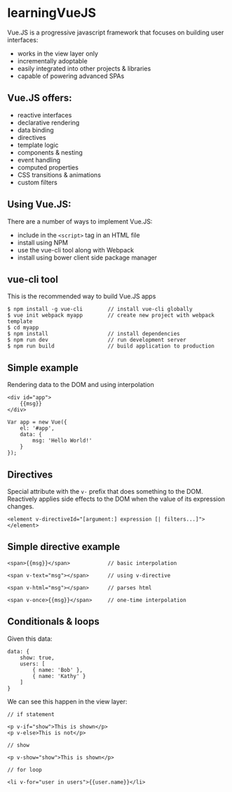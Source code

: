 # learningVueJS

Vue.JS is a progressive javascript framework that focuses on building user interfaces:

* works in the view layer only
* incrementally adoptable
* easily integrated into other projects & libraries
* capable of powering advanced SPAs

## Vue.JS offers:

* reactive interfaces
* declarative rendering
* data binding
* directives
* template logic
* components & nesting
* event handling
* computed properties
* CSS transitions & animations
* custom filters

## Using Vue.JS:

There are a number of ways to implement Vue.JS:

* include in the `<script>` tag in an HTML file
* install using NPM
* use the vue-cli tool along with Webpack
* install using bower client side package manager

## vue-cli tool

This is the recommended way to build Vue.JS apps

	$ npm install -g vue-cli		// install vue-cli globally
	$ vue init webpack myapp		// create new project with webpack template
	$ cd myapp
	$ npm install					// install dependencies
	$ npm run dev					// run development server
	$ npm run build 				// build application to production

## Simple example

Rendering data to the DOM and using interpolation

	<div id="app">
		{{msg}}
	</div>

	Var app = new Vue({
		el: '#app',
		data: {
			msg: 'Hello World!'
		}
	});

## Directives

Special attribute with the `v-` prefix that does something to the DOM. Reactively applies side effects to the DOM when the value of its expression changes.

	<element v-directiveId="[argument:] expression [| filters...]">
	</element>

## Simple directive example

	<span>{{msg}}</span>			// basic interpolation

	<span v-text="msg"></span>		// using v-directive
	
	<span v-html="msg"></span>		// parses html
	
	<span v-once>{{msg}}</span>		// one-time interpolation

## Conditionals & loops

Given this data:

	data: {
		show: true,
		users: [
			{ name: 'Bob' },
			{ name: 'Kathy' }
		]
	}

We can see this happen in the view layer:

	// if statement

	<p v-if="show">This is shown</p>
	<p v-else>This is not</p>

	// show

	<p v-show="show">This is shown</p>

	// for loop

	<li v-for="user in users">{{user.name}}</li>

